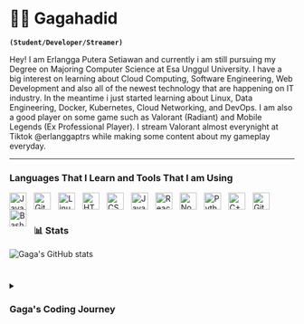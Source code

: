 # 👨‍💻 Gagahadid

**`(Student/Developer/Streamer)`**

Hey! I am Erlangga Putera Setiawan and currently i am still pursuing my Degree on Majoring Computer Science at Esa Unggul University. I have a big interest on learning about Cloud Computing, Software Engineering, Web Development and also all of the newest technology that are happening on IT industry. In the meantime i just started learning about Linux, Data Engineering, Docker, Kubernetes, Cloud Networking, and DevOps. I am also a good player on some game such as Valorant (Radiant) and Mobile Legends (Ex Professional Player). I stream Valorant almost everynight at Tiktok @erlanggaptrs while making some content about my gameplay everyday.

---

### Languages That I Learn and Tools That I am Using

<img align="left" alt="Java" width="30px" style="padding-right:10px;" src="https://cdn.jsdelivr.net/gh/devicons/devicon/icons/java/java-original.svg"/>
<img align="left" alt="Git" width="30px" style="padding-right:10px;" src="https://cdn.jsdelivr.net/gh/devicons/devicon/icons/git/git-original.svg" />
<img align="left" alt="Linux" width="30px" style="padding-right:10px;" src="https://cdn.jsdelivr.net/gh/devicons/devicon/icons/linux/linux-original.svg" />
<img align="left" alt="HTML" width="30px" style="padding-right:10px;" src="https://cdn.jsdelivr.net/gh/devicons/devicon/icons/html5/html5-plain.svg" />
<img align="left" alt="CSS" width="30px" style="padding-right:10px;" src="https://cdn.jsdelivr.net/gh/devicons/devicon/icons/css3/css3-plain.svg" />
<img align="left" alt="JavaScript" width="30px" style="padding-right:10px;" src="https://cdn.jsdelivr.net/gh/devicons/devicon/icons/javascript/javascript-plain.svg" />
<img align="left" alt="React" width="30px" style="padding-right:10px;" src="https://cdn.jsdelivr.net/gh/devicons/devicon/icons/react/react-original.svg" />
<img align="left" alt="NodeJS" width="30px" style="padding-right:10px;" src="https://cdn.jsdelivr.net/gh/devicons/devicon/icons/nodejs/nodejs-original.svg" />
<img align="left" alt="Python" width="30px" style="padding-right:10px;" src="https://cdn.jsdelivr.net/gh/devicons/devicon/icons/python/python-plain.svg" />
<img align="left" alt="C++" width="30px" style="padding-right:10px;" src="https://cdn.jsdelivr.net/gh/devicons/devicon/icons/cplusplus/cplusplus-line.svg" />
<img align="left" alt="GitHub" width="30px" style="padding-right:10px;" src="https://cdn.jsdelivr.net/gh/devicons/devicon/icons/github/github-original.svg" />
<img align="left" alt="Bash" width="30px" style="padding-right:10px;" src="https://cdn.jsdelivr.net/gh/devicons/devicon/icons/bash/bash-original.svg" />
<br />

#

### 📊 Stats

![Gaga's GitHub stats](https://github-readme-stats.vercel.app/api?username=erlanggaptrs&show_icons=true&theme=radical)

<!-- ![GitHub Streak](https://streak-stats.demolab.com?user=erlanggaptrs&theme=radical&border_radius=4.5) -->

#

<details>
 <summary><h3> Gaga's Coding Journey</h3></summary>
   Currently i just started to learn about Linux, Data Engineering, Docker, Kubernetes, Cloud Networking, and DevOps. Once i finished every of my project or study, i will definitely posted it here on my repository! you guys have a good one aight!

[instagram]: https://www.instagram.com/erlanggaptrs/
[tiktok]: https://www.tiktok.com/@erlanggaptrs
